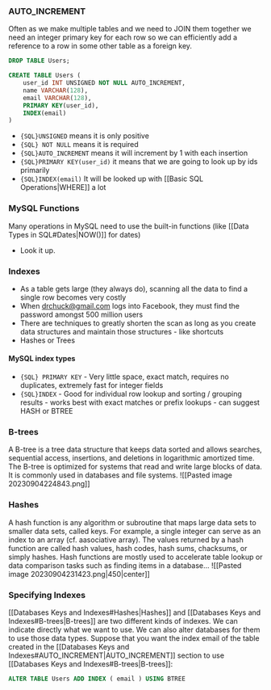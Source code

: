 ### AUTO_INCREMENT
Often as we make multiple tables and we need to JOIN them together we need an integer primary key for each row so we can efficiently add a reference to a row in some other table as a foreign key.
```SQL
DROP TABLE Users;

CREATE TABLE Users (
	user_id INT UNSIGNED NOT NULL AUTO_INCREMENT,
	name VARCHAR(128),
	email VARCHAR(128),
	PRIMARY KEY(user_id),
	INDEX(email)
)
```
- `{SQL}UNSIGNED` means it is only positive
- `{SQL} NOT NULL` means it is required 
- `{SQL}AUTO_INCREMENT` means it will increment by 1 with each insertion
- `{SQL}PRIMARY KEY(user_id)` it means that we are going to look up by ids primarily 
- `{SQL}INDEX(email)` It will be looked up with [[Basic SQL Operations|WHERE]] a lot
### MySQL Functions
Many operations in MySQL need to use the built-in functions (like [[Data Types in SQL#Dates|NOW()]] for dates)
- Look it up.
### Indexes
- As a table gets large (they always do), scanning all the data to find a single row becomes very costly
- When drchuck@gmail.com logs into Facebook, they must find the password amongst 500 million users
- There are techniques to greatly shorten the scan as long as you create data structures and maintain those structures - like shortcuts
- Hashes or Trees
#### MySQL index types
- `{SQL} PRIMARY KEY`  - Very little space, exact match, requires no duplicates, extremely fast for integer fields
- `{SQL}INDEX` - Good for individual row lookup and sorting / grouping results - works best with exact matches or prefix lookups - can suggest HASH or BTREE
###  B-trees
A B-tree is a tree data structure that keeps data sorted and allows searches, sequential access, insertions, and deletions in logarithmic amortized time. The B-tree is optimized for systems that read and write large blocks of data. It is commonly used in databases and file systems.
![[Pasted image 20230904224843.png]]
### Hashes
A hash function is any algorithm or subroutine that maps large data sets to smaller data sets, called keys. For example, a single integer can serve as an index to an array (cf. aasociative array). The values returned by a hash function are called hash values, hash codes, hash sums, chacksums, or simply hashes. Hash functions are mostly used to accelerate table lookup or data comparison tasks such as finding items in a database...
![[Pasted image 20230904231423.png|450|center]]
### Specifying Indexes
[[Databases Keys and Indexes#Hashes|Hashes]] and [[Databases Keys and Indexes#B-trees|B-trees]] are two different kinds of indexes. We can indicate directly what we want to use. We can also alter databases for them to use those data types. Suppose that you want the index email of the table created in the [[Databases Keys and Indexes#AUTO_INCREMENT|AUTO_INCREMENT]] section to use  [[Databases Keys and Indexes#B-trees|B-trees]]:  
```SQL
ALTER TABLE Users ADD INDEX ( email ) USING BTREE
```